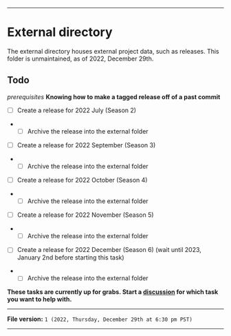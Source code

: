 
***

# External directory

The external directory houses external project data, such as releases. This folder is unmaintained, as of 2022, December 29th.

## Todo

_prerequisites_ **Knowing how to make a tagged release off of a past commit**

- [ ] Create a release for 2022 July (Season 2)
- - [ ] Archive the release into the external folder
- [ ] Create a release for 2022 September (Season 3)
- - [ ] Archive the release into the external folder
- [ ] Create a release for 2022 October (Season 4)
- - [ ] Archive the release into the external folder
- [ ] Create a release for 2022 November (Season 5)
- - [ ] Archive the release into the external folder
- [ ] Create a release for 2022 December (Season 6) (wait until 2023, January 2nd before starting this task)
- - [ ] Archive the release into the external folder

**These tasks are currently up for grabs. Start a [discussion](https://github.com/seanpm2001/GitHub_Stats_A/discussions/) for which task you want to help with.**

***

**File version:** `1 (2022, Thursday, December 29th at 6:30 pm PST)`

***
